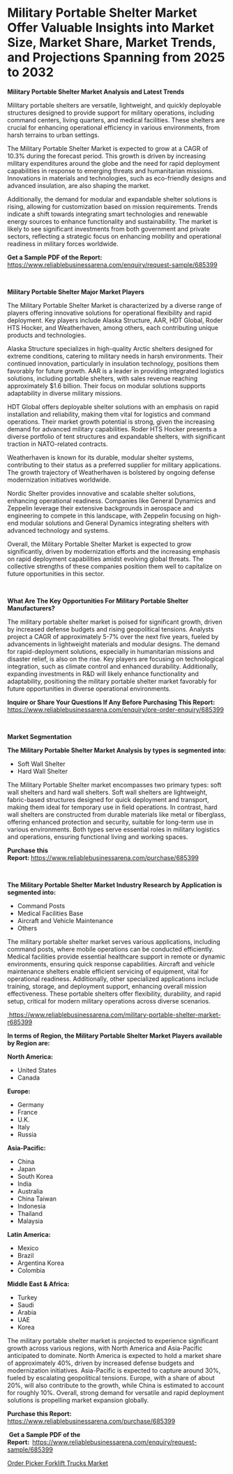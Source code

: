 <p><h1>Military Portable Shelter Market Offer Valuable Insights into Market Size, Market Share, Market Trends, and Projections Spanning from 2025 to 2032</h1></p><p><strong>Military Portable Shelter Market Analysis and Latest Trends</strong></p>
<p><p>Military portable shelters are versatile, lightweight, and quickly deployable structures designed to provide support for military operations, including command centers, living quarters, and medical facilities. These shelters are crucial for enhancing operational efficiency in various environments, from harsh terrains to urban settings. </p><p>The Military Portable Shelter Market is expected to grow at a CAGR of 10.3% during the forecast period. This growth is driven by increasing military expenditures around the globe and the need for rapid deployment capabilities in response to emerging threats and humanitarian missions. Innovations in materials and technologies, such as eco-friendly designs and advanced insulation, are also shaping the market. </p><p>Additionally, the demand for modular and expandable shelter solutions is rising, allowing for customization based on mission requirements. Trends indicate a shift towards integrating smart technologies and renewable energy sources to enhance functionality and sustainability. The market is likely to see significant investments from both government and private sectors, reflecting a strategic focus on enhancing mobility and operational readiness in military forces worldwide.</p></p>
<p><strong>Get a Sample PDF of the Report:&nbsp;</strong> <a href="https://www.reliablebusinessarena.com/enquiry/request-sample/685399?utm_campaign=2396&utm_medium=2&utm_source=Github&utm_content=ia&utm_term=27032025&utm_id=military-portable-shelter">https://www.reliablebusinessarena.com/enquiry/request-sample/685399</a></p>
<p>&nbsp;</p>
<p><strong>Military Portable Shelter Major Market Players</strong></p>
<p><p>The Military Portable Shelter Market is characterized by a diverse range of players offering innovative solutions for operational flexibility and rapid deployment. Key players include Alaska Structure, AAR, HDT Global, Roder HTS Hocker, and Weatherhaven, among others, each contributing unique products and technologies.</p><p>Alaska Structure specializes in high-quality Arctic shelters designed for extreme conditions, catering to military needs in harsh environments. Their continued innovation, particularly in insulation technology, positions them favorably for future growth. AAR is a leader in providing integrated logistics solutions, including portable shelters, with sales revenue reaching approximately $1.6 billion. Their focus on modular solutions supports adaptability in diverse military missions.</p><p>HDT Global offers deployable shelter solutions with an emphasis on rapid installation and reliability, making them vital for logistics and command operations. Their market growth potential is strong, given the increasing demand for advanced military capabilities. Roder HTS Hocker presents a diverse portfolio of tent structures and expandable shelters, with significant traction in NATO-related contracts.</p><p>Weatherhaven is known for its durable, modular shelter systems, contributing to their status as a preferred supplier for military applications. The growth trajectory of Weatherhaven is bolstered by ongoing defense modernization initiatives worldwide.</p><p>Nordic Shelter provides innovative and scalable shelter solutions, enhancing operational readiness. Companies like General Dynamics and Zeppelin leverage their extensive backgrounds in aerospace and engineering to compete in this landscape, with Zeppelin focusing on high-end modular solutions and General Dynamics integrating shelters with advanced technology and systems.</p><p>Overall, the Military Portable Shelter Market is expected to grow significantly, driven by modernization efforts and the increasing emphasis on rapid deployment capabilities amidst evolving global threats. The collective strengths of these companies position them well to capitalize on future opportunities in this sector.</p></p>
<p>&nbsp;</p>
<p><strong>What Are The Key Opportunities For Military Portable Shelter Manufacturers?</strong></p>
<p><p>The military portable shelter market is poised for significant growth, driven by increased defense budgets and rising geopolitical tensions. Analysts project a CAGR of approximately 5-7% over the next five years, fueled by advancements in lightweight materials and modular designs. The demand for rapid-deployment solutions, especially in humanitarian missions and disaster relief, is also on the rise. Key players are focusing on technological integration, such as climate control and enhanced durability. Additionally, expanding investments in R&D will likely enhance functionality and adaptability, positioning the military portable shelter market favorably for future opportunities in diverse operational environments.</p></p>
<p><strong>Inquire or Share Your Questions If Any Before Purchasing This Report:</strong> <a href="https://www.reliablebusinessarena.com/enquiry/pre-order-enquiry/685399?utm_campaign=2396&utm_medium=2&utm_source=Github&utm_content=ia&utm_term=27032025&utm_id=military-portable-shelter">https://www.reliablebusinessarena.com/enquiry/pre-order-enquiry/685399</a></p>
<p>&nbsp;</p>
<p><strong>Market Segmentation</strong></p>
<p><strong>The Military Portable Shelter Market Analysis by types is segmented into:</strong></p>
<p><ul><li>Soft Wall Shelter</li><li>Hard Wall Shelter</li></ul></p>
<p><p>The Military Portable Shelter market encompasses two primary types: soft wall shelters and hard wall shelters. Soft wall shelters are lightweight, fabric-based structures designed for quick deployment and transport, making them ideal for temporary use in field operations. In contrast, hard wall shelters are constructed from durable materials like metal or fiberglass, offering enhanced protection and security, suitable for long-term use in various environments. Both types serve essential roles in military logistics and operations, ensuring functional living and working spaces.</p></p>
<p><strong>Purchase this Report:&nbsp;</strong><a href="https://www.reliablebusinessarena.com/purchase/685399?utm_campaign=2396&utm_medium=2&utm_source=Github&utm_content=ia&utm_term=27032025&utm_id=military-portable-shelter">https://www.reliablebusinessarena.com/purchase/685399</a></p>
<p>&nbsp;</p>
<p><strong>The Military Portable Shelter Market Industry Research by Application is segmented into:</strong></p>
<p><ul><li>Command Posts</li><li>Medical Facilities Base</li><li>Aircraft and Vehicle Maintenance</li><li>Others</li></ul></p>
<p><p>The military portable shelter market serves various applications, including command posts, where mobile operations can be conducted efficiently. Medical facilities provide essential healthcare support in remote or dynamic environments, ensuring quick response capabilities. Aircraft and vehicle maintenance shelters enable efficient servicing of equipment, vital for operational readiness. Additionally, other specialized applications include training, storage, and deployment support, enhancing overall mission effectiveness. These portable shelters offer flexibility, durability, and rapid setup, critical for modern military operations across diverse scenarios.</p></p>
<p><a href="https://www.reliablebusinessarena.com/military-portable-shelter-market-r685399?utm_campaign=2396&utm_medium=2&utm_source=Github&utm_content=ia&utm_term=27032025&utm_id=military-portable-shelter">&nbsp;https://www.reliablebusinessarena.com/military-portable-shelter-market-r685399</a></p>
<p><strong>In terms of Region, the Military Portable Shelter Market Players available by Region are:</strong></p>
<p>
    <p> <strong> North America: </strong>
        <ul>
            <li>United States</li>
            <li>Canada</li>
        </ul>
        </p> 
    <p> <strong> Europe: </strong>
        <ul>
            <li>Germany</li>
            <li>France</li>
            <li>U.K.</li>
            <li>Italy</li>
            <li>Russia</li>
        </ul>
        </p> 
    <p> <strong> Asia-Pacific: </strong>
        <ul>
            <li>China</li>
            <li>Japan</li>
            <li>South Korea</li>
            <li>India</li>
            <li>Australia</li>
            <li>China Taiwan</li>
            <li>Indonesia</li>
            <li>Thailand</li>
            <li>Malaysia</li>
        </ul>
        </p> 
    <p> <strong> Latin America: </strong>
        <ul>
            <li>Mexico</li>
            <li>Brazil</li>
            <li>Argentina Korea</li>
            <li>Colombia</li>
        </ul>
        </p> 
    <p> <strong> Middle East & Africa: </strong>
        <ul>
            <li>Turkey</li>
            <li>Saudi</li>
            <li>Arabia</li>
            <li>UAE</li>
            <li>Korea</li>
        </ul>
    </p>
    </p>
<p><p>The military portable shelter market is projected to experience significant growth across various regions, with North America and Asia-Pacific anticipated to dominate. North America is expected to hold a market share of approximately 40%, driven by increased defense budgets and modernization initiatives. Asia-Pacific is expected to capture around 30%, fueled by escalating geopolitical tensions. Europe, with a share of about 20%, will also contribute to the growth, while China is estimated to account for roughly 10%. Overall, strong demand for versatile and rapid deployment solutions is propelling market expansion globally.</p></p>
<p><strong>Purchase this Report: </strong><a href="https://www.reliablebusinessarena.com/purchase/685399?utm_campaign=2396&utm_medium=2&utm_source=Github&utm_content=ia&utm_term=27032025&utm_id=military-portable-shelter">https://www.reliablebusinessarena.com/purchase/685399</a></p>
<p>&nbsp;<strong>Get a Sample PDF of the Report:&nbsp;&nbsp;</strong><a href="https://www.reliablebusinessarena.com/enquiry/request-sample/685399?utm_campaign=2396&utm_medium=2&utm_source=Github&utm_content=ia&utm_term=27032025&utm_id=military-portable-shelter">https://www.reliablebusinessarena.com/enquiry/request-sample/685399</a></p>
<p><strong></strong></p>
<p><p><a href="https://github.com/ilonaenterline65/Market-Research-Report-List-1/blob/main/order-picker-forklift-trucks-market.md?utm_campaign=2396&utm_medium=2&utm_source=Github&utm_content=ia&utm_term=27032025&utm_id=military-portable-shelter">Order Picker Forklift Trucks Market</a></p></p>